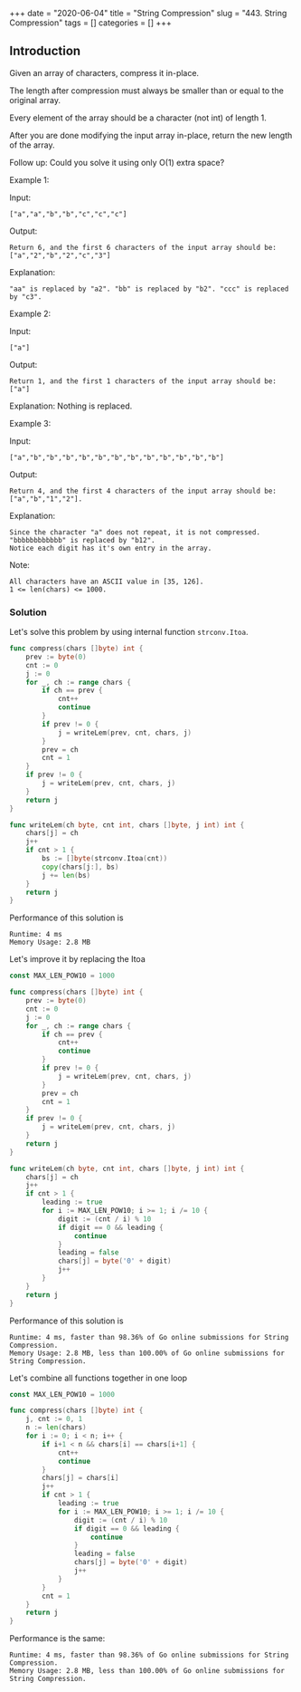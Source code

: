 +++
date = "2020-06-04"
title = "String Compression"
slug = "443. String Compression"
tags = []
categories = []
+++

## Introduction
Given an array of characters, compress it in-place.

The length after compression must always be smaller than or equal to the original array.

Every element of the array should be a character (not int) of length 1.

After you are done modifying the input array in-place, return the new length of the array.


Follow up:
Could you solve it using only O(1) extra space?


Example 1:

Input:
```
["a","a","b","b","c","c","c"]
```

Output:
```
Return 6, and the first 6 characters of the input array should be: ["a","2","b","2","c","3"]
```

Explanation:
```
"aa" is replaced by "a2". "bb" is replaced by "b2". "ccc" is replaced by "c3".
```

Example 2:

Input:
```
["a"]
```

Output:
```
Return 1, and the first 1 characters of the input array should be: ["a"]
```

Explanation:
Nothing is replaced.


Example 3:

Input:
```
["a","b","b","b","b","b","b","b","b","b","b","b","b"]
```

Output:
```
Return 4, and the first 4 characters of the input array should be: ["a","b","1","2"].
```

Explanation:
```
Since the character "a" does not repeat, it is not compressed. "bbbbbbbbbbbb" is replaced by "b12".
Notice each digit has it's own entry in the array.
```

Note:
```
All characters have an ASCII value in [35, 126].
1 <= len(chars) <= 1000.
```

### Solution

Let's solve this problem by using internal function `strconv.Itoa`.

``` go
func compress(chars []byte) int {
    prev := byte(0)
    cnt := 0
    j := 0
    for _, ch := range chars {
        if ch == prev {
            cnt++
            continue
        }
        if prev != 0 {
            j = writeLem(prev, cnt, chars, j)
        }
        prev = ch
        cnt = 1
    }
    if prev != 0 {
        j = writeLem(prev, cnt, chars, j)
    }
    return j
}

func writeLem(ch byte, cnt int, chars []byte, j int) int {
    chars[j] = ch
    j++
    if cnt > 1 {
        bs := []byte(strconv.Itoa(cnt))
        copy(chars[j:], bs)
        j += len(bs)
    }
    return j
}
```

Performance of this solution is
```
Runtime: 4 ms
Memory Usage: 2.8 MB
```

Let's improve it by replacing the Itoa

``` go
const MAX_LEN_POW10 = 1000

func compress(chars []byte) int {
    prev := byte(0)
    cnt := 0
    j := 0
    for _, ch := range chars {
        if ch == prev {
            cnt++
            continue
        }
        if prev != 0 {
            j = writeLem(prev, cnt, chars, j)
        }
        prev = ch
        cnt = 1
    }
    if prev != 0 {
        j = writeLem(prev, cnt, chars, j)
    }
    return j
}

func writeLem(ch byte, cnt int, chars []byte, j int) int {
    chars[j] = ch
    j++
    if cnt > 1 {
        leading := true
        for i := MAX_LEN_POW10; i >= 1; i /= 10 {
            digit := (cnt / i) % 10
            if digit == 0 && leading {
                continue
            }
            leading = false
            chars[j] = byte('0' + digit)
            j++
        }
    }
    return j
}
```


Performance of this solution is
```
Runtime: 4 ms, faster than 98.36% of Go online submissions for String Compression.
Memory Usage: 2.8 MB, less than 100.00% of Go online submissions for String Compression.
```

Let's combine all functions together in one loop
``` go
const MAX_LEN_POW10 = 1000

func compress(chars []byte) int {
    j, cnt := 0, 1
    n := len(chars)
    for i := 0; i < n; i++ {
        if i+1 < n && chars[i] == chars[i+1] {
            cnt++
            continue
        }
        chars[j] = chars[i]
        j++
        if cnt > 1 {
            leading := true
            for i := MAX_LEN_POW10; i >= 1; i /= 10 {
                digit := (cnt / i) % 10
                if digit == 0 && leading {
                    continue
                }
                leading = false
                chars[j] = byte('0' + digit)
                j++
            }
        }
        cnt = 1
    }
    return j
}
```

Performance is the same:
```
Runtime: 4 ms, faster than 98.36% of Go online submissions for String Compression.
Memory Usage: 2.8 MB, less than 100.00% of Go online submissions for String Compression.
```
